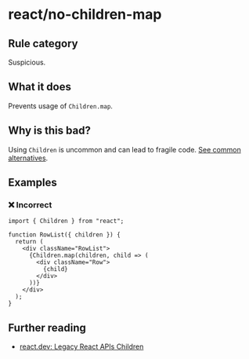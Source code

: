 # react/no-children-map

<!-- end auto-generated rule header -->

## Rule category

Suspicious.

## What it does

Prevents usage of `Children.map`.

## Why is this bad?

Using `Children` is uncommon and can lead to fragile code. [See common alternatives](https://react.dev/reference/react/Children#alternatives).

## Examples

### ❌ Incorrect

```tsx
import { Children } from "react";

function RowList({ children }) {
  return (
    <div className="RowList">
      {Children.map(children, child => (
        <div className="Row">
          {child}
        </div>
      ))}
    </div>
  );
}
```

## Further reading

- [react.dev: Legacy React APIs Children](https://react.dev/reference/react/Children)
